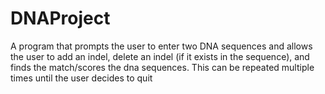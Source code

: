 # DNAProject
A program that prompts the user to enter two DNA sequences and allows the user to add an indel, 
delete an indel (if it exists in the sequence), and finds the match/scores the dna sequences. This
can be repeated multiple times until the user decides to quit
